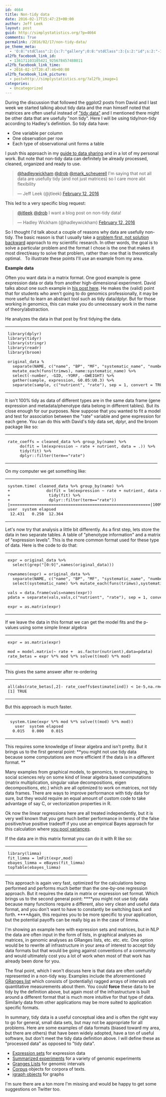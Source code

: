 ```yaml
---
id: 4664
title: Non-tidy data
date: 2016-02-17T15:47:23+00:00
author: Jeff Leek
layout: post
guid: http://simplystatistics.org/?p=4664
comments: True
permalink: /2016/02/17/non-tidy-data/
pe_theme_meta:
  - 'O:8:"stdClass":2:{s:7:"gallery";O:8:"stdClass":3:{s:2:"id";s:2:"-1";s:5:"width";s:0:"";s:6:"height";s:0:"";}s:5:"video";O:8:"stdClass":1:{s:2:"id";s:2:"-1";}}'
al2fb_facebook_link_id:
  - 136171103105421_925678457488011
al2fb_facebook_link_time:
  - 2016-02-17T20:47:46+00:00
al2fb_facebook_link_picture:
  - post=http://simplystatistics.org/?al2fb_image=1
categories:
  - Uncategorized
---
```

During the discussion that followed the ggplot2 posts from David and I last week we started talking about tidy data and the man himself noted that matrices are often useful instead of ["tidy data"](http://vita.had.co.nz/papers/tidy-data.pdf) and I mentioned there might be other data that are usefully "non tidy". Here I will be using tidy/non-tidy according to Hadley's definition. So tidy data have:

  * One variable per column
  * One observation per row
  * Each type of observational unit forms a table

I push this approach in my [guide to data sharing](https://github.com/jtleek/datasharing) and in a lot of my personal work. But note that non-tidy data can definitely be already processed, cleaned, organized and ready to use.

<blockquote class="twitter-tweet" data-width="550">
  <p lang="en" dir="ltr">
    <a href="https://twitter.com/hadleywickham">@hadleywickham</a> <a href="https://twitter.com/drob">@drob</a> <a href="https://twitter.com/mark_scheuerell">@mark_scheuerell</a> I'm saying that not all data are usefully tidy (and not just matrices) so I care more abt flexibility
  </p>
  
  <p>
    &mdash; Jeff Leek (@jtleek) <a href="https://twitter.com/jtleek/status/698247927706357760">February 12, 2016</a>
  </p>
</blockquote>



This led to a very specific blog request:

<blockquote class="twitter-tweet" data-width="550">
  <p lang="en" dir="ltr">
    <a href="https://twitter.com/jtleek">@jtleek</a> <a href="https://twitter.com/drob">@drob</a> I want a blog post on non-tidy data!
  </p>
  
  <p>
    &mdash; Hadley Wickham (@hadleywickham) <a href="https://twitter.com/hadleywickham/status/698251883685646336">February 12, 2016</a>
  </p>
</blockquote>



So I thought I'd talk about a couple of reasons why data are usefully non-tidy. The basic reason is that I usually take a [problem first, not solution backward](http://simplystatistics.org/2013/05/29/what-statistics-should-do-about-big-data-problem-forward-not-solution-backward/) approach to my scientific research. In other words, the goal is to solve a particular problem and the format I chose is the one that makes it most direct/easy to solve that problem, rather than one that is theoretically optimal.   To illustrate these points I'll use an example from my area.

**Example data**

Often you want data in a matrix format. One good example is gene expression data or data from another high-dimensional experiment. David talks about one such example in [his post here](http://varianceexplained.org/r/tidy-genomics/). He makes the (valid) point that for students who aren't going to do genomics professionally, it may be more useful to learn an abstract tool such as tidy data/dplyr. But for those working in genomics, this can make you do unnecessary work in the name of theory/abstraction.

He analyzes the data in that post by first tidying the data.

<div class="wp_syntax">
  <table>
    <tr>
      <td class="code">
        <pre class="r" style="font-family:monospace;">library(dplyr)
library(tidyr)
library(stringr)
library(readr)
library(broom)
&nbsp;
original_data %
  separate(NAME, c("name", "BP", "MF", "systematic_name", "number"), sep = "\\|\\|") %&gt;%
  mutate_each(funs(trimws), name:systematic_name) %&gt;%
  select(-number, -GID, -YORF, -GWEIGHT) %&gt;%
  gather(sample, expression, G0.05:U0.3) %&gt;%
  separate(sample, c("nutrient", "rate"), sep = 1, convert = TRUE)</pre>
      </td>
    </tr>
  </table>
</div>

It isn't 100% tidy as data of different types are in the same data frame (gene expression and metadata/phenotype data belong in different tables). But its close enough for our purposes. Now suppose that you wanted to fit a model and test for association between the "rate" variable and gene expression for each gene. You can do this with David's tidy data set, dplyr, and the broom package like so:

<div class="wp_syntax">
  <table>
    <tr>
      <td class="code">
        <pre class="r" style="font-family:monospace;">rate_coeffs = cleaned_data %&gt;% group_by(name) %&gt;%
     do(fit = lm(expression ~ rate + nutrient, data = .)) %&gt;%
     tidy(fit) %&gt;% 
     dplyr::filter(term=="rate")</pre>
      </td>
    </tr>
  </table>
</div>

On my computer we get something like:

<div class="wp_syntax">
  <table>
    <tr>
      <td class="code">
        <pre class="r" style="font-family:monospace;">system.time( cleaned_data %&gt;% group_by(name) %&gt;%
+               do(fit = lm(expression ~ rate + nutrient, data = .)) %&gt;%
+                tidy(fit) %&gt;% 
+                dplyr::filter(term=="rate"))
|==========================================================|100% ~0 s remaining 
user  system elapsed 
 12.431   0.258  12.364</pre>
      </td>
    </tr>
  </table>
</div>

Let's now try that analysis a little bit differently. As a first step, lets store the data in two separate tables. A table of "phenotype information" and a matrix of "expression levels". This is the more common format used for these type of data. Here is the code to do that:

<div class="wp_syntax">
  <table>
    <tr>
      <td class="code">
        <pre class="r" style="font-family:monospace;">expr = original_data %&gt;% 
  select(grep("[0:9]",names(original_data)))
&nbsp;
rownames(expr) = original_data %&gt;%
  separate(NAME, c("name", "BP", "MF", "systematic_name", "number"), sep = "\\|\\|") %&gt;%
  select(systematic_name) %&gt;% mutate_each(funs(trimws),systematic_name) %&gt;% as.matrix()
&nbsp;
vals = data.frame(vals=names(expr))
pdata = separate(vals,vals,c("nutrient", "rate"), sep = 1, convert = TRUE)
&nbsp;
expr = as.matrix(expr)</pre>
      </td>
    </tr>
  </table>
</div>

If we leave the data in this format we can get the model fits and the p-values using some simple linear algebra

<div class="wp_syntax">
  <table>
    <tr>
      <td class="code">
        <pre class="r" style="font-family:monospace;">expr = as.matrix(expr)
&nbsp;
mod = model.matrix(~ rate +  as.factor(nutrient),data=pdata)
rate_betas = expr %*% mod %*% solve(t(mod) %*% mod)</pre>
      </td>
    </tr>
  </table>
</div>

This gives the same answer after re-ordering

<div class="wp_syntax">
  <table>
    <tr>
      <td class="code">
        <pre class="r" style="font-family:monospace;">all(abs(rate_betas[,2]- rate_coeffs$estimate[ind]) &lt; 1e-5,na.rm=T)
[1] TRUE</pre>
      </td>
    </tr>
  </table>
</div>

But this approach is much faster.

<div class="wp_syntax">
  <table>
    <tr>
      <td class="code">
        <pre class="r" style="font-family:monospace;"> system.time(expr %*% mod %*% solve(t(mod) %*% mod))
   user  system elapsed 
  0.015   0.000   0.015</pre>
      </td>
    </tr>
  </table>
</div>

This requires some knowledge of linear algebra and isn't pretty. But it brings us to the first general point: **you might not use tidy data because some computations are more efficient if the data is in a different format. **

Many examples from graphical models, to genomics, to neuroimaging, to social sciences rely on some kind of linear algebra based computations (matrix multiplication, singular value decompositions, eigen decompositions, etc.) which are all optimized to work on matrices, not tidy data frames. There are ways to improve performance with tidy data for sure, but they would require an equal amount of custom code to take advantage of say C, or vectorization properties in R.

Ok now the linear regressions here are all treated independently, but it is very well known that you get much better performance in terms of the false positive/true positive tradeoff if you use an empirical Bayes approach for this calculation where [you pool variances](https://bioconductor.org/packages/release/bioc/html/limma.html).

If the data are in this matrix format you can do it with R like so:

<div class="wp_syntax">
  <table>
    <tr>
      <td class="code">
        <pre class="r" style="font-family:monospace;">library(limma)
fit_limma = lmFit(expr,mod)
ebayes_limma = eBayes(fit_limma)
topTable(ebayes_limma)</pre>
      </td>
    </tr>
  </table>
</div>

This approach is again very fast, optimized for the calculations being performed and performs much better than the one-by-one regression approach. But it requires the data in matrix or expression set format. Which brings us to the second general point: ****you might not use tidy data because many functions require a different, also very clean and useful data format, and you don't want to have to constantly be switching back and forth. ****Again, this requires you to be more specific to your application, but the potential payoffs can be really big as in the case of limma.

I'm showing an example here with expression sets and matrices, but in NLP the data are often input in the form of lists, in graphical analyses as matrices, in genomic analyses as GRanges lists, etc. etc. etc. One option would be to rewrite all infrastructure in your area of interest to accept tidy data formats but that would be going against conventions of a community and would ultimately cost you a lot of work when most of that work has already been done for you.

The final point, which I won't discuss here is that data are often usefully represented in a non-tidy way. Examples include the aforementioned [GRanges list](http://kasperdanielhansen.github.io/genbioconductor/html/GenomicRanges_GRanges.html) which consists of (potentially) ragged arrays of intervals and quantitative measurements about them. You could **force** these data to be tidy by the definition above, but again most of the infrastructure is built around a different format that is much more intuitive for that type of data. Similarly data from other applications may be more suited to application specific formats.

In summary, tidy data is a useful conceptual idea and is often the right way to go for general, small data sets, but may not be appropriate for all problems. Here are some examples of data formats (biased toward my area, but there are others) that have been widely adopted, have a ton of useful software, but don't meet the tidy data definition above. I will define these as "processed data" as opposed to "tidy data".

  * [Expression sets](http://bioconductor.org/packages/3.3/bioc/vignettes/Biobase/inst/doc/ExpressionSetIntroduction.pdf) for expression data
  * [Summarized experiments](http://kasperdanielhansen.github.io/genbioconductor/html/SummarizedExperiment.html) for a variety of genomic experiments
  * [Granges Lists](http://kasperdanielhansen.github.io/genbioconductor/html/GenomicRanges_GRanges.html) for genomic intervals
  * [Corpus](https://cran.r-project.org/web/packages/tm/tm.pdf) objects for corpora of texts.
  * [igraph objects](http://igraph.org/r/doc/) for graphs

I'm sure there are a ton more I'm missing and would be happy to get some suggestions on Twitter too.

&nbsp;